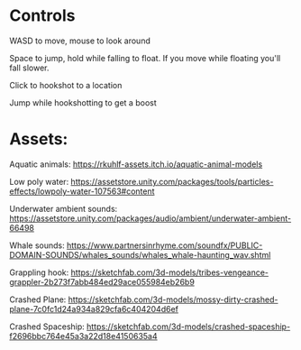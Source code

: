 # Controls

WASD to move, mouse to look around

Space to jump, hold while falling to float. If you move while floating you'll fall slower.

Click to hookshot to a location

Jump while hookshotting to get a boost

 #

# Assets:

Aquatic animals: https://rkuhlf-assets.itch.io/aquatic-animal-models

Low poly water: https://assetstore.unity.com/packages/tools/particles-effects/lowpoly-water-107563#content

Underwater ambient sounds: https://assetstore.unity.com/packages/audio/ambient/underwater-ambient-66498

Whale sounds: https://www.partnersinrhyme.com/soundfx/PUBLIC-DOMAIN-SOUNDS/whales_sounds/whales_whale-haunting_wav.shtml

Grappling hook: https://sketchfab.com/3d-models/tribes-vengeance-grappler-2b273f7abb484ed29ace055984eb26b9

Crashed Plane: https://sketchfab.com/3d-models/mossy-dirty-crashed-plane-7c0fc1d24a934a829cfa6c404204d6ef

Crashed Spaceship: https://sketchfab.com/3d-models/crashed-spaceship-f2696bbc764e45a3a22d18e4150635a4
